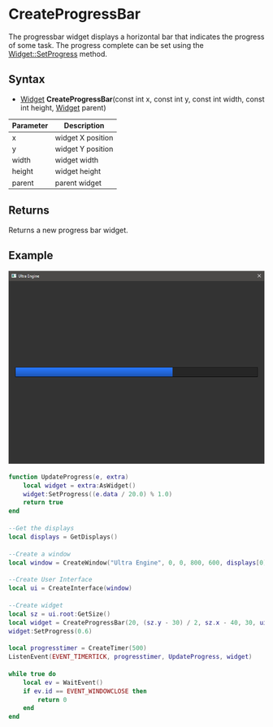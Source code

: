 # CreateProgressBar

The progressbar widget displays a horizontal bar that indicates the progress of some task. The progress complete can be set using the [Widget::SetProgress](Widget_SetProgress.md) method.

## Syntax

- [Widget](Widget.md) **CreateProgressBar**(const int x, const int y, const int width, const int height, [Widget](Widget.md) parent)

| Parameter | Description |
| --- | --- |
| x | widget X position |
| y | widget Y position |
| width | widget width |
| height | widget height |
| parent | parent widget |

## Returns

Returns a new progress bar widget.

## Example

![CreateProgressBar](https://github.com/Leadwerks/Documentation/raw/master/Images/CreateProgressBar.png)

```lua
function UpdateProgress(e, extra)
    local widget = extra:AsWidget()
    widget:SetProgress((e.data / 20.0) % 1.0)
    return true
end

--Get the displays
local displays = GetDisplays()

--Create a window
local window = CreateWindow("Ultra Engine", 0, 0, 800, 600, displays[0])

--Create User Interface
local ui = CreateInterface(window)

--Create widget
local sz = ui.root:GetSize()
local widget = CreateProgressBar(20, (sz.y - 30) / 2, sz.x - 40, 30, ui.root)
widget:SetProgress(0.6)

local progresstimer = CreateTimer(500)
ListenEvent(EVENT_TIMERTICK, progresstimer, UpdateProgress, widget)

while true do
    local ev = WaitEvent()
    if ev.id == EVENT_WINDOWCLOSE then
        return 0
    end
end
```
